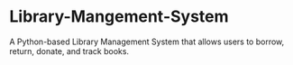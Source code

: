 # Library-Mangement-System
A Python-based Library Management System that allows users to borrow, return, donate, and track books.
